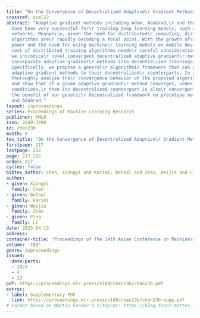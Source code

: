 ```yaml
---
title: "On the Convergence of Decentralized Adaptive\r Gradient Methods"
crossref: acml22
abstract: "Adaptive gradient methods including Adam, AdaGrad,\r and their variants
  have been very successful for\r training deep learning models, such as neural\r
  networks. Meanwhile, given the need for distributed\r computing, distributed optimization
  algorithms are\r rapidly becoming a focal point. With the growth of\r computing
  power and the need for using machine\r learning models on mobile devices, the communication\r
  cost of distributed training algorithms needs\r careful consideration. In this paper,
  we introduce\r novel convergent decentralized adaptive gradient\r methods and rigorously
  incorporate adaptive gradient\r methods into decentralized training\r procedures.
  Specifically, we propose a general\r algorithmic framework that can convert existing\r
  adaptive gradient methods to their decentralized\r counterparts. In addition, we
  thoroughly analyze the\r convergence behavior of the proposed algorithmic\r framework
  and show that if a given adaptive gradient\r method converges, under some specific
  conditions,\r then its decentralized counterpart is also\r convergent. We illustrate
  the benefit of our generic\r decentralized framework on prototype methods,\r AMSGrad
  and AdaGrad."
layout: inproceedings
series: Proceedings of Machine Learning Research
publisher: PMLR
issn: 2640-3498
id: chen23b
month: 0
tex_title: "On the Convergence of Decentralized Adaptive\r Gradient Methods"
firstpage: 217
lastpage: 232
page: 217-232
order: 217
cycles: false
bibtex_author: Chen, Xiangyi and Karimi, Belhal and Zhao, Weijie and Li, Ping
author:
- given: Xiangyi
  family: Chen
- given: Belhal
  family: Karimi
- given: Weijie
  family: Zhao
- given: Ping
  family: Li
date: 2023-04-13
address:
container-title: "Proceedings of The 14th Asian Conference on Machine\r Learning"
volume: '189'
genre: inproceedings
issued:
  date-parts:
  - 2023
  - 4
  - 13
pdf: https://proceedings.mlr.press/v189/chen23b/chen23b.pdf
extras:
- label: Supplementary PDF
  link: https://proceedings.mlr.press/v189/chen23b/chen23b-supp.pdf
# Format based on Martin Fenner's citeproc: https://blog.front-matter.io/posts/citeproc-yaml-for-bibliographies/
---
```

